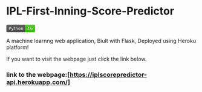 # IPL-First-Inning-Score-Predictor


<svg xmlns="http://www.w3.org/2000/svg" xmlns:xlink="http://www.w3.org/1999/xlink" width="76" height="20" role="img" aria-label="Python: 3.6"><title>Python: 3.6</title><linearGradient id="s" x2="0" y2="100%"><stop offset="0" stop-color="#bbb" stop-opacity=".1"/><stop offset="1" stop-opacity=".1"/></linearGradient><clipPath id="r"><rect width="76" height="20" rx="3" fill="#fff"/></clipPath><g clip-path="url(#r)"><rect width="49" height="20" fill="#555"/><rect x="49" width="27" height="20" fill="#4c1"/><rect width="76" height="20" fill="url(#s)"/></g><g fill="#fff" text-anchor="middle" font-family="Verdana,Geneva,DejaVu Sans,sans-serif" text-rendering="geometricPrecision" font-size="110"><text aria-hidden="true" x="255" y="150" fill="#010101" fill-opacity=".3" transform="scale(.1)" textLength="390">Python</text><text x="255" y="140" transform="scale(.1)" fill="#fff" textLength="390">Python</text><text aria-hidden="true" x="615" y="150" fill="#010101" fill-opacity=".3" transform="scale(.1)" textLength="170">3.6</text><text x="615" y="140" transform="scale(.1)" fill="#fff" textLength="170">3.6</text></g></svg>

A machine learnng web application, Biult with Flask, Deployed using Heroku platform!

If you want to visit the webpage just click the link below.

### link to the webpage:[https://iplscorepredictor-api.herokuapp.com/]



